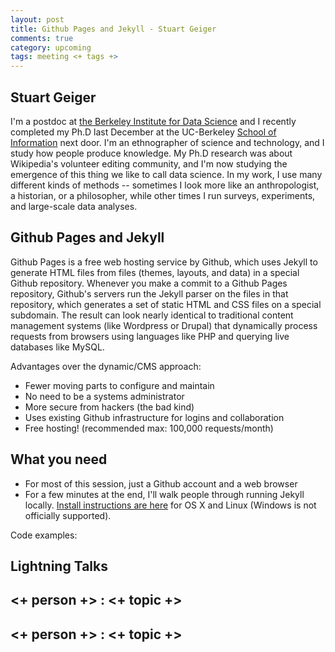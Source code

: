 ```yaml
---
layout: post
title: Github Pages and Jekyll - Stuart Geiger
comments: true
category: upcoming
tags: meeting <+ tags +>
---
```


## Stuart Geiger

I'm a postdoc at [the Berkeley Institute for Data Science](http://bids.berkeley.edu) and I recently completed my Ph.D last December at the UC-Berkeley [School of Information](http://ischool.berkeley.edu) next door. I'm an ethnographer of science and technology, and I study how people produce knowledge. My Ph.D research was about Wikipedia's volunteer editing community, and I'm now studying the emergence of this thing we like to call data science. In my work, I use many different kinds of methods -- sometimes I look more like an anthropologist, a historian, or a philosopher, while other times I run surveys, experiments, and large-scale data analyses. 

## Github Pages and Jekyll

Github Pages is a free web hosting service by Github, which uses Jekyll to generate HTML files from files (themes, layouts, and data) in a special Github repository. Whenever you make a commit to a Github Pages repository, Github's servers run the Jekyll parser on the files in that repository, which generates a set of static HTML and CSS files on a special subdomain. The result can look nearly identical to traditional content management systems (like Wordpress or Drupal) that dynamically process requests from browsers using languages like PHP and querying live databases like MySQL.

Advantages over the dynamic/CMS approach:

* Fewer moving parts to configure and maintain
* No need to be a systems administrator
* More secure from hackers (the bad kind)
* Uses existing Github infrastructure for logins and collaboration
* Free hosting! (recommended max: 100,000 requests/month)

## What you need

* For most of this session, just a Github account and a web browser
* For a few minutes at the end, I'll walk people through running Jekyll locally. [Install instructions are here](https://jekyllrb.com/docs/installation/) for OS X and Linux (Windows is not officially supported). 




Code examples:

## Lightning Talks 

## <+ person +> : <+ topic +>

## <+ person +> : <+ topic +>
